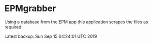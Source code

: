 # EPMgrabber
Using a database from the EPM app this application scrapes the files as required


Latest backup: Sun Sep 15 04:24:01 UTC 2019
